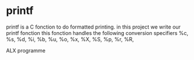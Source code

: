 # printf
printf is a C fonction to do formatted printing.
in this project we write our printf fonction
this fonction  handles the following conversion specifiers
%c, %s, %d, %i, %b, %u, %o, %x, %X, %S, %p, %r, %R,

ALX programme
